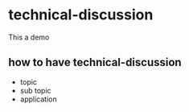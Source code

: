 # technical-discussion
This a demo


## how to have technical-discussion
 
 * topic
 * sub topic
 * application
